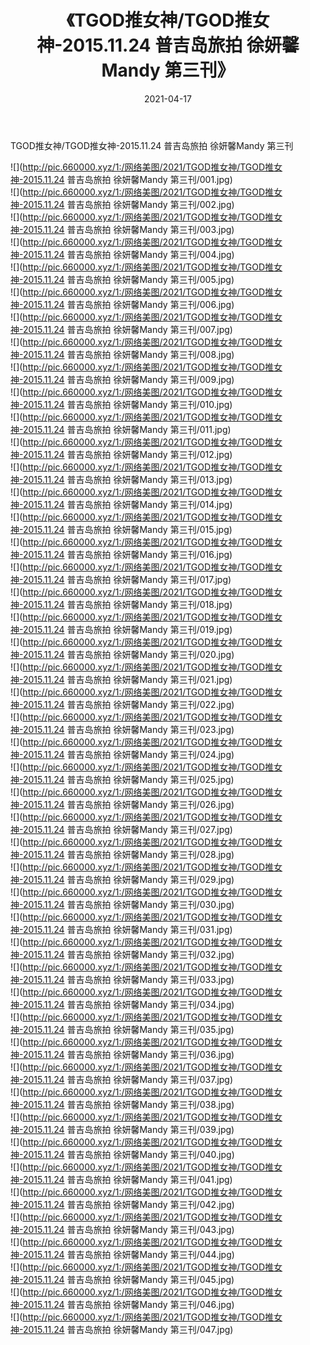 ﻿---
layout: post
title:  《TGOD推女神/TGOD推女神-2015.11.24 普吉岛旅拍 徐妍馨Mandy 第三刊》
date:   2021-04-17
img: http://pic.660000.xyz/1:/网络美图/2021/TGOD推女神/TGOD推女神-2015.11.24 普吉岛旅拍 徐妍馨Mandy 第三刊/000.jpg
categories: [美女, 清纯, 唯美]
---

TGOD推女神/TGOD推女神-2015.11.24 普吉岛旅拍 徐妍馨Mandy 第三刊

 ![](http://pic.660000.xyz/1:/网络美图/2021/TGOD推女神/TGOD推女神-2015.11.24 普吉岛旅拍 徐妍馨Mandy 第三刊/001.jpg) <br>![](http://pic.660000.xyz/1:/网络美图/2021/TGOD推女神/TGOD推女神-2015.11.24 普吉岛旅拍 徐妍馨Mandy 第三刊/002.jpg) <br>![](http://pic.660000.xyz/1:/网络美图/2021/TGOD推女神/TGOD推女神-2015.11.24 普吉岛旅拍 徐妍馨Mandy 第三刊/003.jpg) <br>![](http://pic.660000.xyz/1:/网络美图/2021/TGOD推女神/TGOD推女神-2015.11.24 普吉岛旅拍 徐妍馨Mandy 第三刊/004.jpg) <br>![](http://pic.660000.xyz/1:/网络美图/2021/TGOD推女神/TGOD推女神-2015.11.24 普吉岛旅拍 徐妍馨Mandy 第三刊/005.jpg) <br>![](http://pic.660000.xyz/1:/网络美图/2021/TGOD推女神/TGOD推女神-2015.11.24 普吉岛旅拍 徐妍馨Mandy 第三刊/006.jpg) <br>![](http://pic.660000.xyz/1:/网络美图/2021/TGOD推女神/TGOD推女神-2015.11.24 普吉岛旅拍 徐妍馨Mandy 第三刊/007.jpg) <br>![](http://pic.660000.xyz/1:/网络美图/2021/TGOD推女神/TGOD推女神-2015.11.24 普吉岛旅拍 徐妍馨Mandy 第三刊/008.jpg) <br>![](http://pic.660000.xyz/1:/网络美图/2021/TGOD推女神/TGOD推女神-2015.11.24 普吉岛旅拍 徐妍馨Mandy 第三刊/009.jpg) <br>![](http://pic.660000.xyz/1:/网络美图/2021/TGOD推女神/TGOD推女神-2015.11.24 普吉岛旅拍 徐妍馨Mandy 第三刊/010.jpg) <br>![](http://pic.660000.xyz/1:/网络美图/2021/TGOD推女神/TGOD推女神-2015.11.24 普吉岛旅拍 徐妍馨Mandy 第三刊/011.jpg) <br>![](http://pic.660000.xyz/1:/网络美图/2021/TGOD推女神/TGOD推女神-2015.11.24 普吉岛旅拍 徐妍馨Mandy 第三刊/012.jpg) <br>![](http://pic.660000.xyz/1:/网络美图/2021/TGOD推女神/TGOD推女神-2015.11.24 普吉岛旅拍 徐妍馨Mandy 第三刊/013.jpg) <br>![](http://pic.660000.xyz/1:/网络美图/2021/TGOD推女神/TGOD推女神-2015.11.24 普吉岛旅拍 徐妍馨Mandy 第三刊/014.jpg) <br>![](http://pic.660000.xyz/1:/网络美图/2021/TGOD推女神/TGOD推女神-2015.11.24 普吉岛旅拍 徐妍馨Mandy 第三刊/015.jpg) <br>![](http://pic.660000.xyz/1:/网络美图/2021/TGOD推女神/TGOD推女神-2015.11.24 普吉岛旅拍 徐妍馨Mandy 第三刊/016.jpg) <br>![](http://pic.660000.xyz/1:/网络美图/2021/TGOD推女神/TGOD推女神-2015.11.24 普吉岛旅拍 徐妍馨Mandy 第三刊/017.jpg) <br>![](http://pic.660000.xyz/1:/网络美图/2021/TGOD推女神/TGOD推女神-2015.11.24 普吉岛旅拍 徐妍馨Mandy 第三刊/018.jpg) <br>![](http://pic.660000.xyz/1:/网络美图/2021/TGOD推女神/TGOD推女神-2015.11.24 普吉岛旅拍 徐妍馨Mandy 第三刊/019.jpg) <br>![](http://pic.660000.xyz/1:/网络美图/2021/TGOD推女神/TGOD推女神-2015.11.24 普吉岛旅拍 徐妍馨Mandy 第三刊/020.jpg) <br>![](http://pic.660000.xyz/1:/网络美图/2021/TGOD推女神/TGOD推女神-2015.11.24 普吉岛旅拍 徐妍馨Mandy 第三刊/021.jpg) <br>![](http://pic.660000.xyz/1:/网络美图/2021/TGOD推女神/TGOD推女神-2015.11.24 普吉岛旅拍 徐妍馨Mandy 第三刊/022.jpg) <br>![](http://pic.660000.xyz/1:/网络美图/2021/TGOD推女神/TGOD推女神-2015.11.24 普吉岛旅拍 徐妍馨Mandy 第三刊/023.jpg) <br>![](http://pic.660000.xyz/1:/网络美图/2021/TGOD推女神/TGOD推女神-2015.11.24 普吉岛旅拍 徐妍馨Mandy 第三刊/024.jpg) <br>![](http://pic.660000.xyz/1:/网络美图/2021/TGOD推女神/TGOD推女神-2015.11.24 普吉岛旅拍 徐妍馨Mandy 第三刊/025.jpg) <br>![](http://pic.660000.xyz/1:/网络美图/2021/TGOD推女神/TGOD推女神-2015.11.24 普吉岛旅拍 徐妍馨Mandy 第三刊/026.jpg) <br>![](http://pic.660000.xyz/1:/网络美图/2021/TGOD推女神/TGOD推女神-2015.11.24 普吉岛旅拍 徐妍馨Mandy 第三刊/027.jpg) <br>![](http://pic.660000.xyz/1:/网络美图/2021/TGOD推女神/TGOD推女神-2015.11.24 普吉岛旅拍 徐妍馨Mandy 第三刊/028.jpg) <br>![](http://pic.660000.xyz/1:/网络美图/2021/TGOD推女神/TGOD推女神-2015.11.24 普吉岛旅拍 徐妍馨Mandy 第三刊/029.jpg) <br>![](http://pic.660000.xyz/1:/网络美图/2021/TGOD推女神/TGOD推女神-2015.11.24 普吉岛旅拍 徐妍馨Mandy 第三刊/030.jpg) <br>![](http://pic.660000.xyz/1:/网络美图/2021/TGOD推女神/TGOD推女神-2015.11.24 普吉岛旅拍 徐妍馨Mandy 第三刊/031.jpg) <br>![](http://pic.660000.xyz/1:/网络美图/2021/TGOD推女神/TGOD推女神-2015.11.24 普吉岛旅拍 徐妍馨Mandy 第三刊/032.jpg) <br>![](http://pic.660000.xyz/1:/网络美图/2021/TGOD推女神/TGOD推女神-2015.11.24 普吉岛旅拍 徐妍馨Mandy 第三刊/033.jpg) <br>![](http://pic.660000.xyz/1:/网络美图/2021/TGOD推女神/TGOD推女神-2015.11.24 普吉岛旅拍 徐妍馨Mandy 第三刊/034.jpg) <br>![](http://pic.660000.xyz/1:/网络美图/2021/TGOD推女神/TGOD推女神-2015.11.24 普吉岛旅拍 徐妍馨Mandy 第三刊/035.jpg) <br>![](http://pic.660000.xyz/1:/网络美图/2021/TGOD推女神/TGOD推女神-2015.11.24 普吉岛旅拍 徐妍馨Mandy 第三刊/036.jpg) <br>![](http://pic.660000.xyz/1:/网络美图/2021/TGOD推女神/TGOD推女神-2015.11.24 普吉岛旅拍 徐妍馨Mandy 第三刊/037.jpg) <br>![](http://pic.660000.xyz/1:/网络美图/2021/TGOD推女神/TGOD推女神-2015.11.24 普吉岛旅拍 徐妍馨Mandy 第三刊/038.jpg) <br>![](http://pic.660000.xyz/1:/网络美图/2021/TGOD推女神/TGOD推女神-2015.11.24 普吉岛旅拍 徐妍馨Mandy 第三刊/039.jpg) <br>![](http://pic.660000.xyz/1:/网络美图/2021/TGOD推女神/TGOD推女神-2015.11.24 普吉岛旅拍 徐妍馨Mandy 第三刊/040.jpg) <br>![](http://pic.660000.xyz/1:/网络美图/2021/TGOD推女神/TGOD推女神-2015.11.24 普吉岛旅拍 徐妍馨Mandy 第三刊/041.jpg) <br>![](http://pic.660000.xyz/1:/网络美图/2021/TGOD推女神/TGOD推女神-2015.11.24 普吉岛旅拍 徐妍馨Mandy 第三刊/042.jpg) <br>![](http://pic.660000.xyz/1:/网络美图/2021/TGOD推女神/TGOD推女神-2015.11.24 普吉岛旅拍 徐妍馨Mandy 第三刊/043.jpg) <br>![](http://pic.660000.xyz/1:/网络美图/2021/TGOD推女神/TGOD推女神-2015.11.24 普吉岛旅拍 徐妍馨Mandy 第三刊/044.jpg) <br>![](http://pic.660000.xyz/1:/网络美图/2021/TGOD推女神/TGOD推女神-2015.11.24 普吉岛旅拍 徐妍馨Mandy 第三刊/045.jpg) <br>![](http://pic.660000.xyz/1:/网络美图/2021/TGOD推女神/TGOD推女神-2015.11.24 普吉岛旅拍 徐妍馨Mandy 第三刊/046.jpg) <br>![](http://pic.660000.xyz/1:/网络美图/2021/TGOD推女神/TGOD推女神-2015.11.24 普吉岛旅拍 徐妍馨Mandy 第三刊/047.jpg) <br>